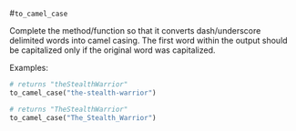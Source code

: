 #`to_camel_case`

Complete the method/function so that it converts dash/underscore delimited words
into camel casing. The first word within the output should be capitalized only
if the original word was capitalized.

Examples:
```ruby
# returns "theStealthWarrior"
to_camel_case("the-stealth-warrior")

# returns "TheStealthWarrior"
to_camel_case("The_Stealth_Warrior")
```
